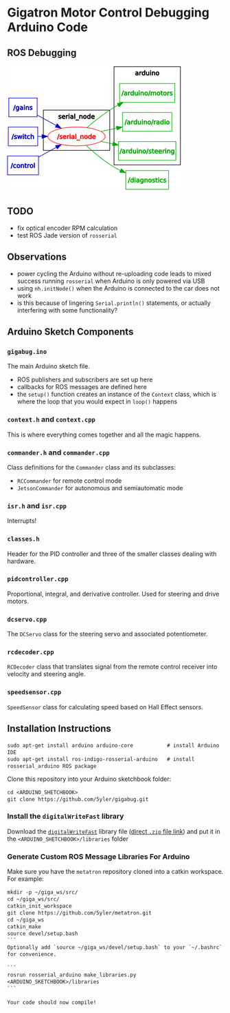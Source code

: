 # Gigatron Motor Control Debugging Arduino Code

## ROS Debugging

![ROS Debugging Topics](LOOKATME.png)

## TODO
* fix optical encoder RPM calculation
* test ROS Jade version of `rosserial` 

## Observations
* power cycling the Arduino without re-uploading code leads to mixed success running `rosserial` when Arduino is only powered via USB
* using `nh.initNode()` when the Arduino is connected to the car does not work
 * is this because of lingering `Serial.println()` statements, or actually interfering with some functionality?

## Arduino Sketch Components

### `gigabug.ino`
The main Arduino sketch file. 
* ROS publishers and subscribers are set up here
* callbacks for ROS messages are defined here
* the `setup()` function creates an instance of the `Context` class, which is where the loop that you would expect in `loop()` happens

### `context.h` and `context.cpp`
This is where everything comes together and all the magic happens.

### `commander.h` and `commander.cpp`
Class definitions for the `Commander` class and its subclasses:
* `RCCommander` for remote control mode
* `JetsonCommander` for autonomous and semiautomatic mode

### `isr.h` and `isr.cpp`
Interrupts!

### `classes.h`
Header for the PID controller and three of the smaller classes dealing with hardware. 

### `pidcontroller.cpp`
Proportional, integral, and derivative controller. Used for steering and drive motors.

### `dcservo.cpp`
The `DCServo` class for the steering servo and associated potentiometer.

### `rcdecoder.cpp`
`RCDecoder` class that translates signal from the remote control receiver into velocity and steering angle.

### `speedsensor.cpp` 
`SpeedSensor` class for calculating speed based on Hall Effect sensors.

## Installation Instructions


```
sudo apt-get install arduino arduino-core           # install Arduino IDE
sudo apt-get install ros-indigo-rosserial-arduino   # install rosserial_arduino ROS package
```
Clone this repository into your Arduino sketchbook folder:
```
cd <ARDUINO_SHETCHBOOK>
git clone https://github.com/5yler/gigabug.git
```

### Install the `digitalWriteFast` library


Download the [`digitalWriteFast`](https://storage.googleapis.com/google-code-archive-downloads/v2/code.google.com/digitalwritefast/) library file ([direct `.zip` file link](https://storage.googleapis.com/google-code-archive-downloads/v2/code.google.com/digitalwritefast/digitalWriteFast.zip)) and put it in the `<ARDUINO_SHETCHBOOK>/libraries` folder


### Generate Custom ROS Message Libraries For Arduino
Make sure you have the `metatron` repository cloned into a catkin workspace. For example: 
````
mkdir -p ~/giga_ws/src/
cd ~/giga_ws/src/
catkin_init_workspace
git clone https://github.com/5yler/metatron.git
cd ~/giga_ws
catkin_make
source devel/setup.bash
```
Optionally add `source ~/giga_ws/devel/setup.bash` to your `~/.bashrc` for convenience.

```
rosrun rosserial_arduino make_libraries.py <ARDUINO_SKETCHBOOK>/libraries
```

Your code should now compile!
